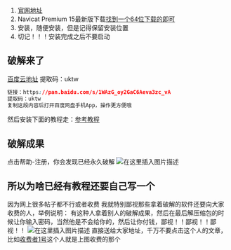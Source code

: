 1. [官网地址](https://www.navicat.com.cn/products)
2. Navicat Premium 15最新版下载[找到一个64位下载的即可](https://www.navicat.com.cn/download/navicat-premium)
3. 安装，随便安装，但是记得保留安装位置
4. 切记！！！安装完成之后不要启动
## 破解来了
[百度云地址](https://pan.baidu.com/s/1WAzG_oy2GaC6Aeva3zc_vA)
提取码：uktw 
```css
链接：https://pan.baidu.com/s/1WAzG_oy2GaC6Aeva3zc_vA 
提取码：uktw 
复制这段内容后打开百度网盘手机App，操作更方便哦
```
然后安装下面的教程走：[参考教程](https://www.cnblogs.com/hfxtest/archive/2020/03/17/12513210.html)

## 破解成果
点击帮助-注册，你会发现已经永久破解
![在这里插入图片描述](https://img-blog.csdnimg.cn/20200318233938956.png?x-oss-process=image/watermark,type_ZmFuZ3poZW5naGVpdGk,shadow_10,text_aHR0cHM6Ly9ibG9nLmNzZG4ubmV0L3FxXzM5NDU1MTE2,size_16,color_FFFFFF,t_70)

## 所以为啥已经有教程还要自己写一个
因为网上很多帖子都不行或者收费
我就特别鄙视那些拿着破解的软件还要向大家收费的人，举例说明：
有这种人拿着别人的破解成果，然后在最后解压缩包的时候让你输入密码，当然他是不会给你的，然后让你付钱，鄙视！！鄙视！！鄙视！！
![在这里插入图片描述](https://img-blog.csdnimg.cn/202003182331367.png?x-oss-process=image/watermark,type_ZmFuZ3poZW5naGVpdGk,shadow_10,text_aHR0cHM6Ly9ibG9nLmNzZG4ubmV0L3FxXzM5NDU1MTE2,size_16,color_FFFFFF,t_70)
直接送给大家地址，千万不要点击这个人的文章，比如[收费者1号](https://www.jianshu.com/p/aa3c00b87bec)这个人就是上图收费的那个